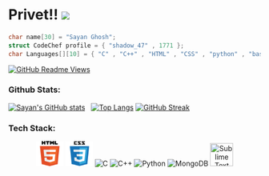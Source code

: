 # Privet!! <img src="https://raw.githubusercontent.com/MartinHeinz/MartinHeinz/master/wave.gif" width="30px">

```c++
char name[30] = "Sayan Ghosh";
struct CodeChef profile = { "shadow_47" , 1771 };
char Languages[][10] = { "C" , "C++" , "HTML" , "CSS" , "python" , "bash" };
```
<div align=left>
 
 [![GitHub Readme Views](https://komarev.com/ghpvc/?username=Shadow129-sys&color=blue&style=flat&label=VIEWS)](https://github.com/Shadow129-sys)
</div>

### Github Stats:
<div align=left>
 
 [![Sayan's GitHub stats](https://github-readme-stats.vercel.app/api?username=Shadow129-sys&count_private=true&icon_color=07a312&hide_title=true&hide_border=true&show_icons=true&theme=react)](https://github.com/Shadow129-sys)&nbsp;&nbsp;
 [![Top Langs](https://github-readme-stats.vercel.app/api/top-langs/?username=Shadow129-sys&langs_count=8&hide_border=true&border_radius=5&card_width=297&layout=compact&theme=react&show_icons=true)](https://github.com/Shadow129-sys)
 [![GitHub Streak](http://github-readme-streak-stats.herokuapp.com?user=Shadow129-sys&theme=dark&hide_border=true&theme=react)](https://git.io/streak-stats)
 
</div>

### Tech Stack:
<div align=center>  

<img src="https://raw.githubusercontent.com/github/explore/80688e429a7d4ef2fca1e82350fe8e3517d3494d/topics/html/html.png" title="HTML" height=50 width=55>
<img src="https://raw.githubusercontent.com/github/explore/80688e429a7d4ef2fca1e82350fe8e3517d3494d/topics/css/css.png" title="CSS" height=50 width=55>
<img src="https://img.icons8.com/color/50/000000/c-programming.png" title="C" >
<img src="https://img.icons8.com/color/48/000000/c-plus-plus-logo.png" title="C++" >
<img src="https://img.icons8.com/color/48/000000/python.png" title="Python" >
<img src="https://img.icons8.com/color/48/000000/mongodb.png" title="MongoDB" >
<img src="https://i.pinimg.com/originals/a5/5c/95/a55c95d456f53c3961f50aa94d2a93c0.png" title="Sublime Text" height=46 width=46>
</div>

<!--
**Shadow129-sys/Shadow129-sys** is a ✨ _special_ ✨ repository because its `README.md` (this file) appears on your GitHub profile.

Here are some ideas to get you started:

- 🔭 I’m currently working on ...
- 🌱 I’m currently learning ...
- 👯 I’m looking to collaborate on ...
- 🤔 I’m looking for help with ...
- 💬 Ask me about ...
- 📫 How to reach me: ...
- 😄 Pronouns: ...
- ⚡ Fun fact: ...
-->
